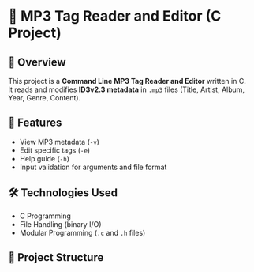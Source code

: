 # 🎵 MP3 Tag Reader and Editor (C Project)

## 📌 Overview
This project is a **Command Line MP3 Tag Reader and Editor** written in C.  
It reads and modifies **ID3v2.3 metadata** in `.mp3` files (Title, Artist, Album, Year, Genre, Content).

## 🚀 Features
- View MP3 metadata (`-v`)
- Edit specific tags (`-e`)
- Help guide (`-h`)
- Input validation for arguments and file format

## 🛠️ Technologies Used
- C Programming
- File Handling (binary I/O)
- Modular Programming (`.c` and `.h` files)

## 📂 Project Structure
